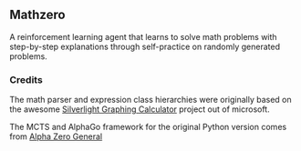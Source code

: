 Mathzero
---

A reinforcement learning agent that learns to solve math problems with step-by-step explanations through self-practice on randomly generated problems.



### Credits

The math parser and expression class hierarchies were originally based on the awesome [Silverlight Graphing Calculator](https://code.msdn.microsoft.com/silverlight/Silverlight-Graphing-fb30536e) project out of microsoft. 

The MCTS and AlphaGo framework for the original Python version comes from [Alpha Zero General](https://github.com/suragnair/alpha-zero-general)

